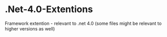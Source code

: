 # .Net-4.0-Extentions
Framework extention - relevant to .net 4.0 (some files might be relevant to higher versions as well)
